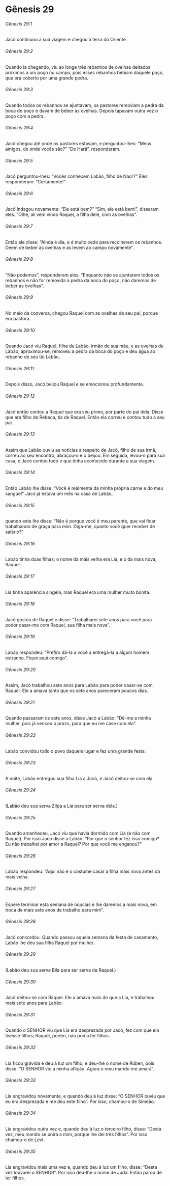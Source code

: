 # Gênesis 29

###### Gênesis 29:1

Jacó continuou a sua viagem e chegou à terra do Oriente.

###### Gênesis 29:2

Quando ia chegando, viu ao longe três rebanhos de ovelhas deitados próximos a um poço no campo, pois esses rebanhos bebiam daquele poço, que era coberto por uma grande pedra.

###### Gênesis 29:3

Quando todos os rebanhos se ajuntavam, os pastores removiam a pedra da boca do poço e davam de beber às ovelhas. Depois tapavam outra vez o poço com a pedra.

###### Gênesis 29:4

Jacó chegou até onde os pastores estavam, e perguntou-lhes: “Meus amigos, de onde vocês são?” “De Harã”, responderam.

###### Gênesis 29:5

Jacó perguntou-lhes: “Vocês conhecem Labão, filho de Naor?” Eles responderam: “Certamente!”

###### Gênesis 29:6

Jacó indagou novamente: “Ele está bem?” “Sim, ele está bem!”, disseram eles. “Olhe, ali vem vindo Raquel, a filha dele, com as ovelhas”.

###### Gênesis 29:7

Então ele disse: “Ainda é dia, e é muito cedo para recolherem os rebanhos. Deem de beber às ovelhas e as levem ao campo novamente”.

###### Gênesis 29:8

“Não podemos”, responderam eles. “Enquanto não se ajuntarem todos os rebanhos e não for removida a pedra da boca do poço, não daremos de beber às ovelhas”.

###### Gênesis 29:9

No meio da conversa, chegou Raquel com as ovelhas de seu pai, porque era pastora.

###### Gênesis 29:10

Quando Jacó viu Raquel, filha de Labão, irmão de sua mãe, e as ovelhas de Labão, aproximou-se, removeu a pedra da boca do poço e deu água ao rebanho de seu tio Labão.

###### Gênesis 29:11

Depois disso, Jacó beijou Raquel e se emocionou profundamente.

###### Gênesis 29:12

Jacó então contou a Raquel que era seu primo, por parte do pai dela. Disse que era filho de Rebeca, tia de Raquel. Então ela correu e contou tudo a seu pai.

###### Gênesis 29:13

Assim que Labão ouviu as notícias a respeito de Jacó, filho de sua irmã, correu ao seu encontro, abraçou-o e o beijou. Em seguida, levou-o para sua casa, e Jacó contou tudo o que tinha acontecido durante a sua viagem.

###### Gênesis 29:14

Então Labão lhe disse: “Você é realmente da minha própria carne e do meu sangue!” Jacó já estava um mês na casa de Labão,

###### Gênesis 29:15

quando este lhe disse: “Não é porque você é meu parente, que vai ficar trabalhando de graça para mim. Diga-me, quanto você quer receber de salário?”

###### Gênesis 29:16

Labão tinha duas filhas; o nome da mais velha era Lia, e o da mais nova, Raquel.

###### Gênesis 29:17

Lia tinha aparência singela, mas Raquel era uma mulher muito bonita.

###### Gênesis 29:18

Jacó gostou de Raquel e disse: “Trabalharei sete anos para você para poder casar-me com Raquel, sua filha mais nova”.

###### Gênesis 29:19

Labão respondeu: “Prefiro dá-la a você a entregá-la a algum homem estranho. Fique aqui comigo”.

###### Gênesis 29:20

Assim, Jacó trabalhou sete anos para Labão para poder casar-se com Raquel. Ele a amava tanto que os sete anos pareceram poucos dias.

###### Gênesis 29:21

Quando passaram os sete anos, disse Jacó a Labão: “Dê-me a minha mulher, pois já venceu o prazo, para que eu me case com ela”.

###### Gênesis 29:22

Labão convidou todo o povo daquele lugar e fez uma grande festa.

###### Gênesis 29:23

À noite, Labão entregou sua filha Lia a Jacó, e Jacó deitou-se com ela.

###### Gênesis 29:24

(Labão deu sua serva Zilpa a Lia para ser serva dela.)

###### Gênesis 29:25

Quando amanheceu, Jacó viu que havia dormido com Lia (e não com Raquel). Por isso Jacó disse a Labão: “Por que o senhor fez isso comigo? Eu não trabalhei por amor a Raquel? Por que você me enganou?”

###### Gênesis 29:26

Labão respondeu: “Aqui não é o costume casar a filha mais nova antes da mais velha.

###### Gênesis 29:27

Espere terminar esta semana de núpcias e lhe daremos a mais nova, em troca de mais sete anos de trabalho para mim”.

###### Gênesis 29:28

Jacó concordou. Quando passou aquela semana da festa de casamento, Labão lhe deu sua filha Raquel por mulher.

###### Gênesis 29:29

(Labão deu sua serva Bila para ser serva de Raquel.)

###### Gênesis 29:30

Jacó deitou-se com Raquel. Ele a amava mais do que a Lia, e trabalhou mais sete anos para Labão.

###### Gênesis 29:31

Quando o SENHOR viu que Lia era desprezada por Jacó, fez com que ela tivesse filhos; Raquel, porém, não podia ter filhos.

###### Gênesis 29:32

Lia ficou grávida e deu à luz um filho, e deu-lhe o nome de Rúben, pois disse: “O SENHOR viu a minha aflição. Agora o meu marido me amará”.

###### Gênesis 29:33

Lia engravidou novamente, e quando deu à luz disse: “O SENHOR ouviu que eu era desprezada e me deu este filho”. Por isso, chamou-o de Simeão.

###### Gênesis 29:34

Lia engravidou outra vez e, quando deu à luz o terceiro filho, disse: “Desta vez, meu marido se unirá a mim, porque lhe dei três filhos”. Por isso chamou-o de Levi.

###### Gênesis 29:35

Lia engravidou mais uma vez e, quando deu à luz um filho, disse: “Desta vez louvarei o SENHOR”. Por isso deu-lhe o nome de Judá. Então parou de ter filhos.

